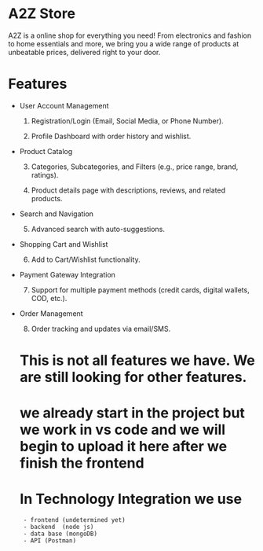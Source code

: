 # A2Z Store
A2Z is a online shop for everything you need! From electronics and fashion to home essentials and more, we bring you a wide range of products at unbeatable prices, delivered right to your door.
# Features
- User Account Management

   1. Registration/Login (Email, Social Media, or Phone Number).

  2. Profile Dashboard with order history and wishlist.
- Product Catalog

   3. Categories, Subcategories, and Filters (e.g., price range, brand, ratings).

   4. Product details page with descriptions, reviews, and related products.
- Search and Navigation

  5. Advanced search with auto-suggestions.
- Shopping Cart and Wishlist

  6. Add to Cart/Wishlist functionality.
- Payment Gateway Integration

  7. Support for multiple payment methods (credit cards, digital wallets, COD, etc.).
- Order Management

  8. Order tracking and updates via email/SMS.

  # This is not all features we have. We are still looking for other features.
  # we already start in the project but we work in vs code and we will begin to upload it here after we finish the frontend
  # In Technology Integration we use
       - frontend (undetermined yet)
       - backend  (node js)
       - data base (mongoDB)
       - API (Postman)
